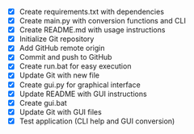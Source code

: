 - [x] Create requirements.txt with dependencies
- [x] Create main.py with conversion functions and CLI
- [x] Create README.md with usage instructions
- [x] Initialize Git repository
- [x] Add GitHub remote origin
- [x] Commit and push to GitHub
- [x] Create run.bat for easy execution
- [x] Update Git with new file
- [x] Create gui.py for graphical interface
- [x] Update README with GUI instructions
- [x] Create gui.bat
- [x] Update Git with GUI files
- [x] Test application (CLI help and GUI conversion)
